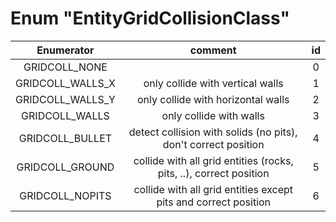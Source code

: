 # Enum "EntityGridCollisionClass"
|Enumerator|comment|id|
|:--:|:--:|:--:|
| GRIDCOLL_NONE |  | 0 |
| GRIDCOLL_WALLS_X | only collide with vertical walls <br> | 1 |
| GRIDCOLL_WALLS_Y | only collide with horizontal walls <br> | 2 |
| GRIDCOLL_WALLS | only collide with walls <br> | 3 |
| GRIDCOLL_BULLET | detect collision with solids (no pits), don't correct position <br> | 4 |
| GRIDCOLL_GROUND | collide with all grid entities (rocks, pits, ..), correct position <br> | 5 |
| GRIDCOLL_NOPITS | collide with all grid entities except pits and correct position <br> | 6 |